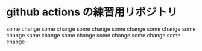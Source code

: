# github actions の練習用リポジトリ
some change
some change
some change
some change
some change
some change
some change
some change
some change
some change
some change
